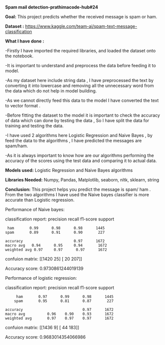 **Spam mail detection-prathimacode-hub#24**

**Goal:** This project predicts whether the received message is spam or ham.

**Dataset :** https://www.kaggle.com/team-ai/spam-text-message-classification

**What I have done :**



-Firstly I have imported the required libraries, and loaded the dataset onto the notebook.

-It is important to understand and preprocess the data before feeding it to model.

-As my dataset here include string data , I have preprocessed the text by converting it into lowercase and removing all the unnecessary word from the data which do not help in model building.

-As we cannot directly feed this data to the model I have converted the text to vector format .

-Before fitting the dataset to the model it is important to check the accuracy of data which can done by testing the data , So I have split the data for training and testing the data.

-I have used 2 algorithms here Logistic Regression and Naive Bayes , by feed the data to the algorithms , I have predicted the messages are spam/ham.

-As it is always important to know how are our algorithms performing the accuracy of the scores using the test data and comparing it to actual data.

**Models used:** Logistic Regression and Naive Bayes algorithms

**Libraries Needed:** Numpy, Pandas, Matplotlib, seaborn, nltk, sklearn, string

**Conclusion:** This project helps you predict the message is spam/ ham . From the two algorithms I have used the Naive bayes classifier is more accurate than Logistic regression.

Performance of Naive bayes:

classification report:
precision recall f1-score support

     ham       0.99      0.98      0.98      1445
    spam       0.89      0.91      0.90       227

    accuracy                       0.97      1672
    macro avg   0.94      0.95     0.94       1672
    weighted avg 0.97     0.97      0.97      1672

confuion matrix:
[[1420 25]
[ 20 207]]

Accuracy score: 0.9730861244019139

Performance of logistic regression:

classification report:
               precision    recall  f1-score   support

         ham       0.97      0.99      0.98      1445
        spam       0.95      0.81      0.87       227

    accuracy                           0.97      1672
    macro avg          0.96    0.90    0.93      1672
    weighted avg       0.97    0.97    0.97      1672


confuion matrix:
 [[1436    9]
 [  44  183]]

Accuracy score: 0.9683014354066986
